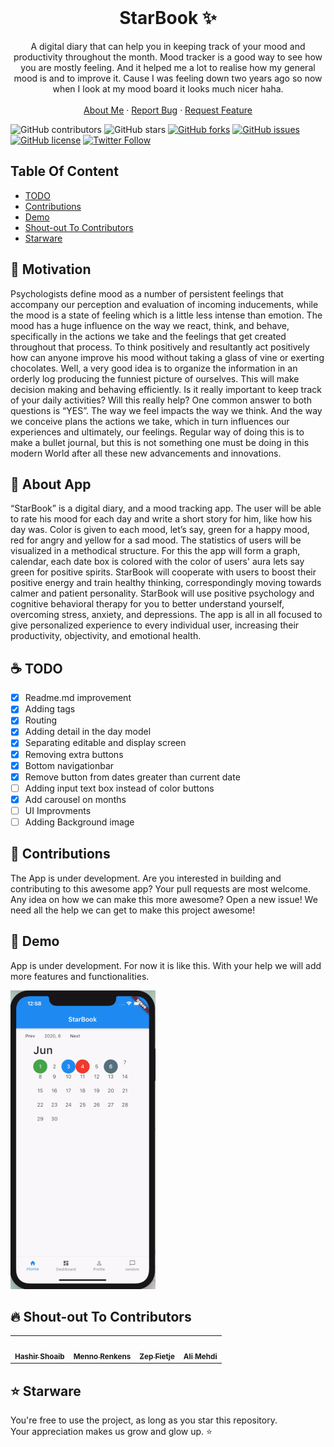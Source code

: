 <!-- PROJECT LOGO -->
<br />
<p align="center">
  <h1 align="center">StarBook ✨</h1>

  <p align="center">
    A digital diary that can help you in keeping track of your mood and productivity throughout the month. Mood tracker is a good way to see how you are mostly feeling. And it helped me a lot to realise how my general mood is and to improve it. Cause I was feeling down two years ago so now when I look at my mood board it looks much nicer haha. 
    <br />
    <br />
    <a href="https://hashirshoaeb.com">About Me</a>
    ·
    <a href="https://github.com/hashirshoaeb/star_book/issues">Report Bug</a>
    ·
    <a href="https://github.com/hashirshoaeb/star_book/issues">Request Feature</a>
  </p>
</p>

![GitHub contributors](https://img.shields.io/github/contributors/hashirshoaeb/star_book?color=ffcc66&style=for-the-badge)
![GitHub stars](https://img.shields.io/github/stars/hashirshoaeb/star_book?color=ffcc66&logo=StarBook&style=for-the-badge)
[![GitHub forks](https://img.shields.io/github/forks/hashirshoaeb/star_book?style=for-the-badge)](https://github.com/hashirshoaeb/star_book/network)
[![GitHub issues](https://img.shields.io/github/issues/hashirshoaeb/star_book?color=ffcc66&style=for-the-badge)](https://github.com/hashirshoaeb/star_book/issues)
[![GitHub license](https://img.shields.io/github/license/hashirshoaeb/star_book?style=for-the-badge)](https://github.com/hashirshoaeb/star_book/blob/master/LICENSE)
[![Twitter Follow](https://img.shields.io/twitter/follow/hashirshoaeb?color=ffcc66&logo=twitter&logoColor=ffffff&style=for-the-badge)](https://twitter.com/hashirshoaeb)

<!-- TABLE OF CONTENTS -->

## Table Of Content

- [TODO]()
- [Contributions]()
- [Demo]()
- [Shout-out To Contributors]()
- [Starware]()

## 📝 Motivation

Psychologists define mood as a number of persistent feelings that accompany our perception and evaluation of incoming inducements, while the mood is a state of feeling which is a little less intense than emotion. The mood has a huge influence on the way we react, think, and behave, specifically in the actions we take and the feelings that get created throughout that process. To think positively and resultantly act positively how can anyone improve his mood without taking a glass of vine or exerting chocolates. Well, a very good idea is to organize the information in an orderly log producing the funniest picture of ourselves. This will make decision making and behaving efficiently. Is it really important to keep track of your daily activities? Will this really help? One common answer to both questions is “YES”. The way we feel impacts the way we think. And the way we conceive plans the actions we take, which in turn influences our experiences and ultimately, our feelings. Regular way of doing this is to make a bullet journal, but this is not something one must be doing in this modern World after all these new advancements and innovations.

## 📝 About App

“StarBook” is a digital diary, and a mood tracking app. The user will be able to rate his mood for each day and write a short story for him, like how his day was. Color is given to each mood, let’s say, green for a happy mood, red for angry and yellow for a sad mood. The statistics of users will be visualized in a methodical structure. For this the app will form a graph, calendar, each date box is colored with the color of users' aura lets say green for positive spirits. StarBook will cooperate with users to boost their positive energy and train healthy thinking, correspondingly moving towards calmer and patient personality. StarBook will use positive psychology and cognitive behavioral therapy for you to better understand yourself, overcoming stress, anxiety, and depressions. The app is all in all focused to give personalized experience to every individual user, increasing their productivity, objectivity, and emotional health.

## ☕️ TODO

- [x] Readme.md improvement
- [x] Adding tags
- [x] Routing
- [x] Adding detail in the day model
- [x] Separating editable and display screen
- [x] Removing extra buttons
- [x] Bottom navigationbar
- [x] Remove button from dates greater than current date
- [ ] Adding input text box instead of color buttons
- [x] Add carousel on months
- [ ] UI Improvments
- [ ] Adding Background image

## 🤝 Contributions

The App is under development. Are you interested in building and contributing to this awesome app? Your pull requests are most welcome. Any idea on how we can make this more awesome? Open a new issue! We need all the help we can get to make this project awesome!

## 🚀 Demo

App is under development. For now it is like this. With your help we will add more features and functionalities.

![Demo gif](READMEdocs/demo4.gif)

## 🔥 Shout-out To Contributors

<table>
  <tr>
    <td align="center">
      <a href="https://www.facebook.com/hashir.shoaeb">
        <img src="https://avatars2.githubusercontent.com/u/35165481?v=4" width="100px" alt="" />
        <br />
        <sub><b>Hashir Shoaib</b></sub>
      </a>
      <br />
    </td>
    <td align="center">
      <a href="https://github.com/mennorenkens">
        <img src="https://avatars2.githubusercontent.com/u/18008421?v=4" width="100px" alt="" />
        <br />
        <sub><b>Menno Renkens</b></sub>
      </a>
      <br />
    </td>
    <td align="center">
      <a href="https://github.com/zepfietje">
        <img src="https://avatars3.githubusercontent.com/u/44533235?s=460&v=4" width="100px" alt="" />
        <br />
        <sub><b>Zep Fietje</b></sub>
      </a>
      <br />
    </td>
    <td align="center">
      <a href="https://github.com/alimehdi0009">
        <img src="https://avatars3.githubusercontent.com/u/45300532?s=460&v=4" width="100px" alt="" />
        <br />
        <sub><b>Ali Mehdi</b></sub>
      </a>
      <br />
    </td>
  </tr>
</table>

## ⭐ Starware

You're free to use the project, as long as you star this repository.  
Your appreciation makes us grow and glow up. ⭐
